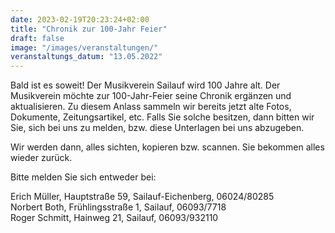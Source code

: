 ```yaml
---
date: 2023-02-19T20:23:24+02:00
title: "Chronik zur 100-Jahr Feier"
draft: false
image: "/images/veranstaltungen/"
veranstaltungs_datum: "13.05.2022"
---
```

Bald ist es soweit! Der Musikverein Sailauf wird 100 Jahre alt.
Der Musikverein möchte zur 100-Jahr-Feier seine Chronik ergänzen und aktualisieren.
Zu diesem Anlass sammeln wir bereits jetzt alte Fotos, Dokumente, Zeitungsartikel, etc. Falls Sie solche besitzen, dann bitten wir Sie, sich bei uns zu melden, bzw. diese Unterlagen bei uns abzugeben.

Wir werden dann, alles sichten, kopieren bzw. scannen. Sie bekommen alles wieder zurück.  

Bitte melden Sie sich entweder bei:

Erich Müller, Hauptstraße 59, Sailauf-Eichenberg, 06024/80285  
Norbert Both, Frühlingsstraße 1, Sailauf, 06093/7718  
Roger Schmitt, Hainweg 21, Sailauf, 06093/932110  


